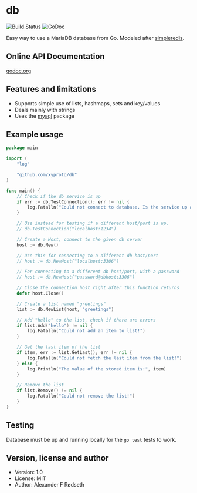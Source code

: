 db
==

[![Build Status](https://travis-ci.org/xyproto/db.svg?branch=master)](https://travis-ci.org/xyproto/db)
[![GoDoc](https://godoc.org/github.com/xyproto/db?status.svg)](http://godoc.org/github.com/xyproto/db)


Easy way to use a MariaDB database from Go. Modeled after [simpleredis](https://github.com/xyproto/simpleredis).


Online API Documentation
------------------------

[godoc.org](http://godoc.org/github.com/xyproto/db)


Features and limitations
------------------------

* Supports simple use of lists, hashmaps, sets and key/values
* Deals mainly with strings
* Uses the [mysql](https://github.com/go-sql-driver/mysql) package


Example usage
-------------

~~~go
package main

import (
	"log"

	"github.com/xyproto/db"
)

func main() {
	// Check if the db service is up
	if err := db.TestConnection(); err != nil {
		log.Fatalln("Could not connect to database. Is the service up and running?")
	}

	// Use instead for testing if a different host/port is up.
	// db.TestConnection("localhost:1234")

	// Create a Host, connect to the given db server
	host := db.New()

	// Use this for connecting to a different db host/port
	// host := db.NewHost("localhost:3306")

	// For connecting to a different db host/port, with a password
	// host := db.NewHost("password@dbhost:3306")

	// Close the connection host right after this function returns
	defer host.Close()

	// Create a list named "greetings"
	list := db.NewList(host, "greetings")

	// Add "hello" to the list, check if there are errors
	if list.Add("hello") != nil {
		log.Fatalln("Could not add an item to list!")
	}

	// Get the last item of the list
	if item, err := list.GetLast(); err != nil {
		log.Fatalln("Could not fetch the last item from the list!")
	} else {
		log.Println("The value of the stored item is:", item)
	}

	// Remove the list
	if list.Remove() != nil {
		log.Fatalln("Could not remove the list!")
	}
}
~~~

Testing
-------

Database must be up and running locally for the `go test` tests to work.


Version, license and author
---------------------------

* Version: 1.0
* License: MIT
* Author: Alexander F Rødseth


